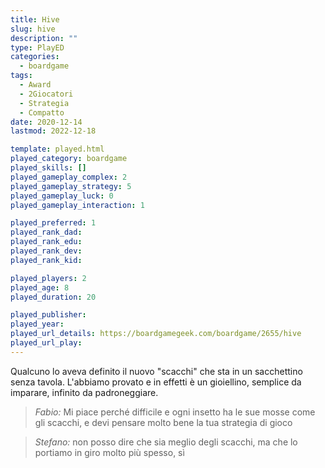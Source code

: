 ```yaml
---
title: Hive
slug: hive
description: ""
type: PlayED
categories:
  - boardgame
tags:
  - Award
  - 2Giocatori
  - Strategia
  - Compatto
date: 2020-12-14
lastmod: 2022-12-18

template: played.html
played_category: boardgame
played_skills: []
played_gameplay_complex: 2
played_gameplay_strategy: 5
played_gameplay_luck: 0
played_gameplay_interaction: 1

played_preferred: 1
played_rank_dad: 
played_rank_edu:
played_rank_dev:
played_rank_kid: 

played_players: 2
played_age: 8
played_duration: 20

played_publisher: 
played_year: 
played_url_details: https://boardgamegeek.com/boardgame/2655/hive
played_url_play: 
---
```


Qualcuno lo aveva definito il nuovo "scacchi" che sta in un sacchettino senza tavola.
L'abbiamo provato e in effetti è un gioiellino, semplice da imparare, infinito da padroneggiare.

> *Fabio:*
> Mi piace perché difficile e ogni insetto ha le sue mosse come gli scacchi, e devi pensare molto bene la tua strategia di gioco

> *Stefano:*
> non posso dire che sia meglio degli scacchi, ma che lo portiamo in giro molto più spesso, sì


